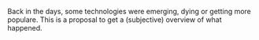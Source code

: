 Back in the days, some technologies were emerging, dying or getting more populare. This is a proposal to get a (subjective) overview of what happened.

